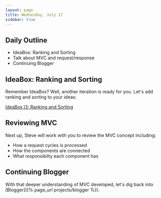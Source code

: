 ```yaml
---
layout: page
title: Wednesday, July 17
sidebar: true
---
```


## Daily Outline

* IdeaBox: Ranking and Sorting
* Talk about MVC and request/response
* Continuing Blogger

## IdeaBox: Ranking and Sorting

Remember IdeaBox? Well, another iteration is ready for you. Let's add ranking and sorting to your ideas:

[IdeaBox I3: Ranking and Sorting](http://tutorials.jumpstartlab.com/projects/idea_box.html#i3:-ranking-and-sorting)

## Reviewing MVC

Next up, Steve will work with you to review the MVC concept including:

* How a request cycles is processed
* How the components are connected
* What responsibilty each component has

## Continuing Blogger

With that deeper understanding of MVC developed, let's dig back into [Blogger]({% page_url projects/blogger %}).
